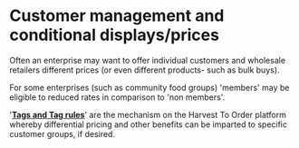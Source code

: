 # Customer management and conditional displays/prices

Often an enterprise may want to offer individual customers and wholesale retailers different prices \(or even different products- such as bulk buys\).

For some enterprises \(such as community food groups\) 'members' may be eligible to reduced rates in comparison to 'non members'.

'[**Tags and Tag rules**](tags-and-tag-rules.md)' are the mechanism on the Harvest To Order platform whereby differential pricing and other benefits can be imparted to specific customer groups, if desired.

